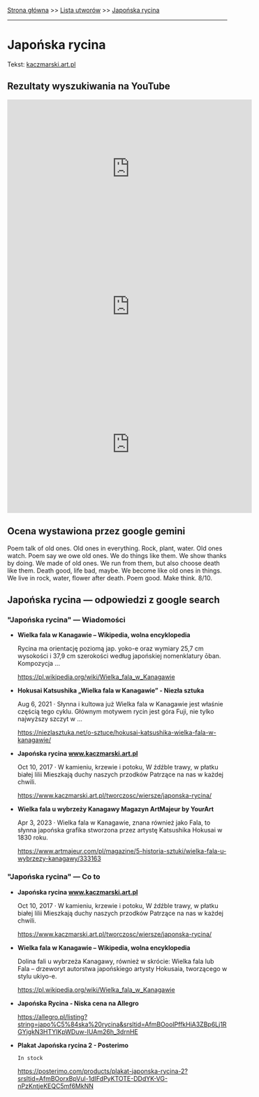 [Strona główna](../index.md) >> [Lista utworów](../list.md) >> [Japońska rycina](183.md)

---

# Japońska rycina

Tekst: [kaczmarski.art.pl](https://www.kaczmarski.art.pl/tworczosc/wiersze/japonska-rycina/)

## Rezultaty wyszukiwania na YouTube

<iframe width="560" height="315" src="https://www.youtube.com/embed/0g9YMtYa5f4?si=IdontcarewhotheIRSsendsImnotpayingtaxes" title="YouTube video player" frameborder="0" allow="accelerometer; autoplay; clipboard-write; encrypted-media; gyroscope; picture-in-picture; web-share" referrerpolicy="strict-origin-when-cross-origin" allowfullscreen></iframe>

<iframe width="560" height="315" src="https://www.youtube.com/embed/yVV3dizsXiY?si=IdontcarewhotheIRSsendsImnotpayingtaxes" title="YouTube video player" frameborder="0" allow="accelerometer; autoplay; clipboard-write; encrypted-media; gyroscope; picture-in-picture; web-share" referrerpolicy="strict-origin-when-cross-origin" allowfullscreen></iframe>

<iframe width="560" height="315" src="https://www.youtube.com/embed/QwR8DXyWx2E?si=IdontcarewhotheIRSsendsImnotpayingtaxes" title="YouTube video player" frameborder="0" allow="accelerometer; autoplay; clipboard-write; encrypted-media; gyroscope; picture-in-picture; web-share" referrerpolicy="strict-origin-when-cross-origin" allowfullscreen></iframe>

## Ocena wystawiona przez google gemini

Poem talk of old ones. Old ones in everything. Rock, plant, water. Old ones watch. Poem say we owe old ones. We do things like them. We show thanks by doing. We made of old ones. We run from them, but also choose death like them. Death good, life bad, maybe. We become like old ones in things. We live in rock, water, flower after death. Poem good. Make think. 8/10.


## Japońska rycina — odpowiedzi z google search

### "Japońska rycina" — Wiadomości

- **Wielka fala w Kanagawie – Wikipedia, wolna encyklopedia**

    Rycina ma orientację poziomą jap. yoko-e oraz wymiary 25,7 cm wysokości i 37,9 cm szerokości według japońskiej nomenklatury ōban. Kompozycja ... 

   <https://pl.wikipedia.org/wiki/Wielka_fala_w_Kanagawie>
- **Hokusai Katsushika „Wielka fala w Kanagawie” - Niezła sztuka**

    Aug 6, 2021  ·  Słynna i kultowa już Wielka fala w Kanagawie jest właśnie częścią tego cyklu. Głównym motywem rycin jest góra Fuji, nie tylko najwyższy szczyt w ... 

   <https://niezlasztuka.net/o-sztuce/hokusai-katsushika-wielka-fala-w-kanagawie/>
- **Japońska rycina www.kaczmarski.art.pl**

    Oct 10, 2017  ·  W kamieniu, krzewie i potoku, W źdźble trawy, w płatku białej lilii Mieszkają duchy naszych przodków Patrzące na nas w każdej chwili. 

   <https://www.kaczmarski.art.pl/tworczosc/wiersze/japonska-rycina/>
- **Wielka fala u wybrzeży Kanagawy  Magazyn ArtMajeur by YourArt**

    Apr 3, 2023  ·  Wielka fala w Kanagawie, znana również jako Fala, to słynna japońska grafika stworzona przez artystę Katsushika Hokusai w 1830 roku. 

   <https://www.artmajeur.com/pl/magazine/5-historia-sztuki/wielka-fala-u-wybrzezy-kanagawy/333163>

### "Japońska rycina" — Co to

- **Japońska rycina www.kaczmarski.art.pl**

    Oct 10, 2017  ·  W kamieniu, krzewie i potoku, W źdźble trawy, w płatku białej lilii Mieszkają duchy naszych przodków Patrzące na nas w każdej chwili. 

   <https://www.kaczmarski.art.pl/tworczosc/wiersze/japonska-rycina/>
- **Wielka fala w Kanagawie – Wikipedia, wolna encyklopedia**

    Dolina fali u wybrzeża Kanagawy, również w skrócie: Wielka fala lub Fala – drzeworyt autorstwa japońskiego artysty Hokusaia, tworzącego w stylu ukiyo-e. 

   <https://pl.wikipedia.org/wiki/Wielka_fala_w_Kanagawie>
- **Japońska Rycina - Niska cena na Allegro**

   

   <https://allegro.pl/listing?string=japo%C5%84ska%20rycina&srsltid=AfmBOooIPffkHiA3ZBp6Lj1RGYjgkN3HTYIKpWDuw-IUAm26h_3drnHE>
- **Plakat Japońska rycina 2 - Posterimo**

      In stock 

   <https://posterimo.com/products/plakat-japonska-rycina-2?srsltid=AfmBOorxBpVul-1dIFdPyKTOTE-DDdYK-VG-nPzKntjeKEQC5mf6MkNN>

